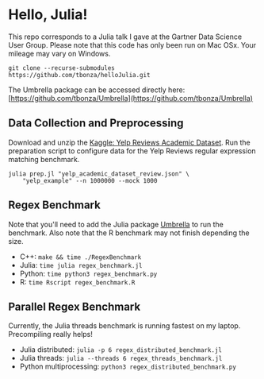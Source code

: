 # Hello, Julia!

This repo corresponds to a Julia talk I gave at the Gartner Data Science User Group. Please note that
this code has only been run on Mac OSx. Your mileage may vary on Windows.

```
git clone --recurse-submodules https://github.com/tbonza/helloJulia.git
```

The Umbrella package can be accessed directly here: [https://github.com/tbonza/Umbrella](https://github.com/tbonza/Umbrella)

## Data Collection and Preprocessing

Download and unzip the [Kaggle: Yelp Reviews Academic Dataset](https://www.kaggle.com/yelp-dataset/yelp-dataset/data?select=yelp_academic_dataset_review.json).
Run the preparation script to configure data for the Yelp Reviews regular expression matching benchmark.

```
julia prep.jl "yelp_academic_dataset_review.json" \
    "yelp_example" --n 1000000 --mock 1000
```

## Regex Benchmark

Note that you'll need to add the Julia package [Umbrella](https://github.com/tbonza/Umbrella)
to run the benchmark. Also note that the R benchmark may not finish depending the size.

* C++: `make && time ./RegexBenchmark`
* Julia: `time julia regex_benchmark.jl`
* Python: `time python3 regex_benchmark.py`
* R: `time Rscript regex_benchmark.R` 

## Parallel Regex Benchmark

Currently, the Julia threads benchmark is running fastest on my laptop. Precompiling
really helps!

* Julia distributed: `julia -p 6 regex_distributed_benchmark.jl`
* Julia threads: `julia --threads 6 regex_threads_benchmark.jl`
* Python multiprocessing: `python3 regex_distributed_benchmark.py`
